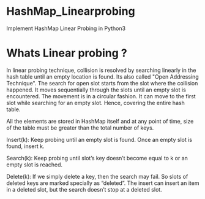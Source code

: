 # HashMap_Linearprobing
Implement HashMap Linear Probing in Python3


# Whats Linear probing ?
In linear probing technique, collision is resolved by searching linearly in the hash table until an empty location is found. Its also called "Open Addressing Technique".
The search for open slot starts from the slot where the collision happened. It moves sequentially through the slots until an empty slot is encountered. The movement is in a circular fashion. It can move to the first slot while searching for an empty slot. Hence, covering the entire hash table. 

All the elements are stored in HashMap itself and at any point of time, size of the table must be greater than the total number of keys.

Insert(k): Keep probing until an empty slot is found. Once an empty slot is found, insert k. 

Search(k): Keep probing until slot’s key doesn’t become equal to k or an empty slot is reached. 

Delete(k): If we simply delete a key, then the search may fail. So slots of deleted keys are marked specially as “deleted”. 
The insert can insert an item in a deleted slot, but the search doesn’t stop at a deleted slot. 
